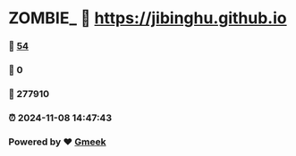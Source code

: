# ZOMBIE_ :link: https://jibinghu.github.io 
### :page_facing_up: [54](https://jibinghu.github.io/tag.html) 
### :speech_balloon: 0 
### :hibiscus: 277910 
### :alarm_clock: 2024-11-08 14:47:43 
### Powered by :heart: [Gmeek](https://github.com/Meekdai/Gmeek)
